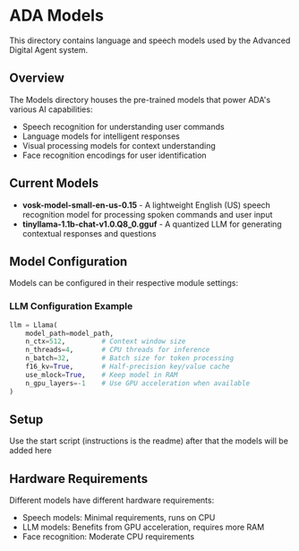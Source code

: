 # ADA Models

This directory contains language and speech models used by the Advanced Digital Agent system.

## Overview

The Models directory houses the pre-trained models that power ADA's various AI capabilities:
- Speech recognition for understanding user commands
- Language models for intelligent responses
- Visual processing models for context understanding
- Face recognition encodings for user identification

## Current Models

- **vosk-model-small-en-us-0.15** - A lightweight English (US) speech recognition model for processing spoken commands and user input
- **tinyllama-1.1b-chat-v1.0.Q8_0.gguf** - A quantized LLM for generating contextual responses and questions

## Model Configuration

Models can be configured in their respective module settings:

### LLM Configuration Example
```python
llm = Llama(
    model_path=model_path,
    n_ctx=512,         # Context window size
    n_threads=4,       # CPU threads for inference
    n_batch=32,        # Batch size for token processing
    f16_kv=True,       # Half-precision key/value cache
    use_mlock=True,    # Keep model in RAM
    n_gpu_layers=-1    # Use GPU acceleration when available
)
```

## Setup
Use the start script (instructions is the readme) after that the models will be added here

## Hardware Requirements

Different models have different hardware requirements:
- Speech models: Minimal requirements, runs on CPU
- LLM models: Benefits from GPU acceleration, requires more RAM
- Face recognition: Moderate CPU requirements
